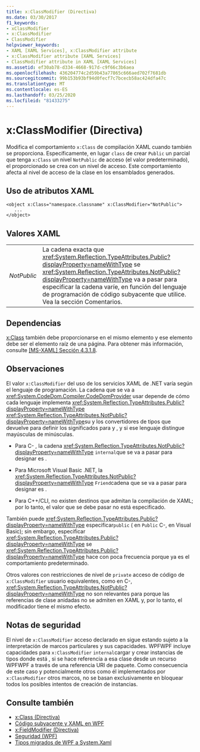 ```yaml
---
title: x:ClassModifier (Directiva)
ms.date: 03/30/2017
f1_keywords:
- xClassModifier
- x:ClassModifier
- ClassModifier
helpviewer_keywords:
- XAML [XAML Services], x:ClassModifier attribute
- x:ClassModifier attribute [XAML Services]
- ClassModifier attribute in XAML [XAML Services]
ms.assetid: ef30ab78-d334-4668-917d-c9f66c3b6aea
ms.openlocfilehash: 436204774c2d59b43a77865c666aed702f7681db
ms.sourcegitcommit: 99b153b93bf94d0fecf7c7bcecb58ac424dfa47c
ms.translationtype: MT
ms.contentlocale: es-ES
ms.lasthandoff: 03/25/2020
ms.locfileid: "81433275"
---
```

# <a name="xclassmodifier-directive"></a>x:ClassModifier (Directiva)
Modifica el comportamiento `x:Class` de compilación XAML cuando también se proporciona. Específicamente, en lugar `class` de crear `Public` un parcial que tenga `x:Class` un nivel `NotPublic` de acceso (el valor predeterminado), el proporcionado se crea con un nivel de acceso. Este comportamiento afecta al nivel de acceso de la clase en los ensamblados generados.

## <a name="xaml-attribute-usage"></a>Uso de atributos XAML

```xaml
<object x:Class="namespace.classname" x:ClassModifier="NotPublic">
   ...
</object>
```

## <a name="xaml-values"></a>Valores XAML

|||
|-|-|
|*NotPublic*|La cadena exacta que <xref:System.Reflection.TypeAttributes.Public?displayProperty=nameWithType> se <xref:System.Reflection.TypeAttributes.NotPublic?displayProperty=nameWithType> va a pasar para especificar la cadena varíe, en función del lenguaje de programación de código subyacente que utilice. Vea la sección Comentarios.|

## <a name="dependencies"></a>Dependencias

[x:Class](xclass-directive.md) también debe proporcionarse en el mismo elemento y ese elemento debe ser el elemento raíz de una página. Para obtener más información, consulte [ \[MS-XAML\] Sección 4.3.1.8](https://docs.microsoft.com/previous-versions/msp-n-p/ff650760(v=pandp.10)).

## <a name="remarks"></a>Observaciones

El valor `x:ClassModifier` del uso de los servicios XAML de .NET varía según el lenguaje de programación. La cadena que se va a <xref:System.CodeDom.Compiler.CodeDomProvider> usar depende de cómo cada lenguaje implementa <xref:System.Reflection.TypeAttributes.Public?displayProperty=nameWithType> <xref:System.Reflection.TypeAttributes.NotPublic?displayProperty=nameWithType>su y los convertidores de tipos que devuelve para definir los significados para y , y si ese lenguaje distingue mayúsculas de minúsculas.

- Para C- , la cadena <xref:System.Reflection.TypeAttributes.NotPublic?displayProperty=nameWithType> `internal`que se va a pasar para designar es .

- Para Microsoft Visual Basic .NET, la <xref:System.Reflection.TypeAttributes.NotPublic?displayProperty=nameWithType> `Friend`cadena que se va a pasar para designar es .

- Para C++/CLI, no existen destinos que admitan la compilación de XAML; por lo tanto, el valor que se debe pasar no está especificado.

También puede <xref:System.Reflection.TypeAttributes.Public?displayProperty=nameWithType> especificar`public` ( en `Public` C-, en Visual Basic); sin embargo, especificar <xref:System.Reflection.TypeAttributes.Public?displayProperty=nameWithType> se <xref:System.Reflection.TypeAttributes.Public?displayProperty=nameWithType> hace con poca frecuencia porque ya es el comportamiento predeterminado.

Otros valores con restricciones de nivel de `private` acceso de código de `x:ClassModifier` usuario equivalentes, como en C-, <xref:System.Reflection.TypeAttributes.NotPublic?displayProperty=nameWithType> no son relevantes para porque las referencias de clase anidadas no se admiten en XAML y, por lo tanto, el modificador tiene el mismo efecto.

## <a name="security-notes"></a>Notas de seguridad

El nivel de `x:ClassModifier` acceso declarado en sigue estando sujeto a la interpretación de marcos particulares y sus capacidades. WPFWPF incluye capacidades para `x:ClassModifier` `internal`cargar y crear instancias de tipos donde está , si se hace referencia a esa clase desde un recurso WPFWPF a través de una referencia URI de paquete. Como consecuencia de este caso y potencialmente otros como él implementados por `x:ClassModifier` otros marcos, no se basan exclusivamente en bloquear todos los posibles intentos de creación de instancias.

## <a name="see-also"></a>Consulte también

- [x:Class (Directiva)](xclass-directive.md)
- [Código subyacente y XAML en WPF](../../framework/wpf/advanced/code-behind-and-xaml-in-wpf.md)
- [x:FieldModifier (Directiva)](xfieldmodifier-directive.md)
- [Seguridad (WPF)](../../framework/wpf/security-wpf.md)
- [Tipos migrados de WPF a System.Xaml](../../framework/wpf/advanced/types-migrated-from-wpf-to-system.md)
